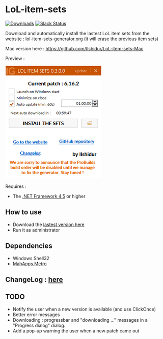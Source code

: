 # LoL-item-sets

[![Downloads](https://img.shields.io/github/downloads/Ilshidur/LoL-item-sets/total.svg)](https://github.com/Ilshidur/LoL-item-sets/releases) [![Slack Status](https://slack.lol-item-sets-generator.org/badge.svg)](https://slack.lol-item-sets-generator.org/)

Download and automatically install the lastest LoL item sets from the website : lol-item-sets-generator.org (it will erase the previous item sets)

Mac version here : https://github.com/Ilshidur/LoL-item-sets-Mac

Preview :

![preview](preview.png)

Requires :

- The [.NET Framework 4.5](https://www.microsoft.com/en-US/download/details.aspx?id=30653) or higher

How to use
---------
- Download the [lastest version here](https://lol-item-sets-generator.org/downloads/sets-from-website)
- Run it as administrator

Dependencies
---------

- Windows Shell32
- [MahApps.Metro](http://mahapps.com/)

ChangeLog : [here](https://github.com/Ilshidur/LoL-item-sets/blob/master/CHANGELOG.md)
---------

TODO
---------

* Notify the user when a new version is available (and use ClickOnce)
* Better error messages
* Downloading : progressbar and "downloading ..." messages in a "Progress dialog" dialog.
* Add a pop-up warning the user when a new patch came out
